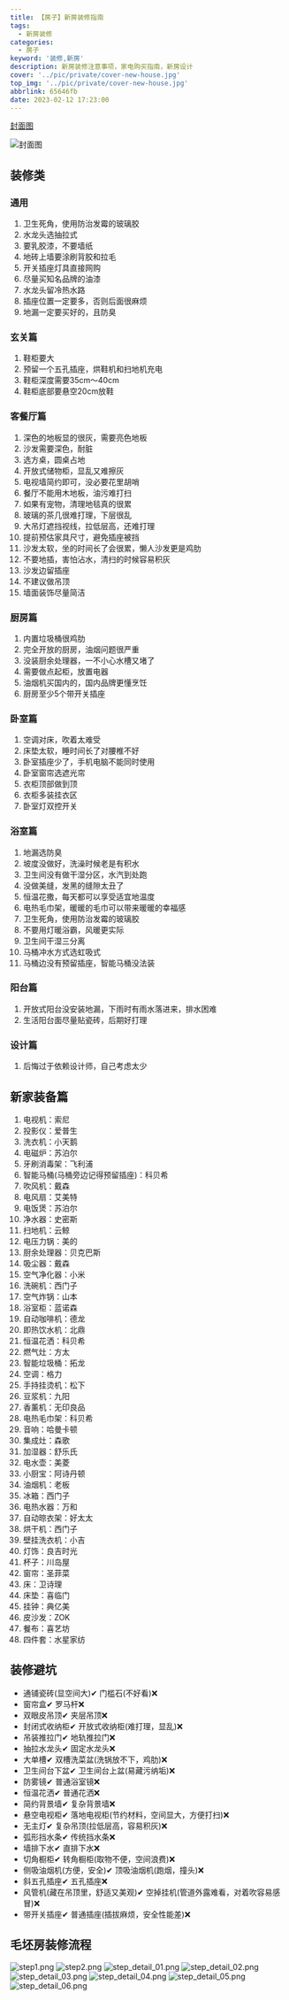 ```yaml
---
title: 【房子】新房装修指南
tags:
  - 新房装修
categories:
  - 房子
keyword: '装修,新房'
description: 新房装修注意事项，家电购买指南，新房设计
cover: '../pic/private/cover-new-house.jpg'
top_img: '../pic/private/cover-new-house.jpg'
abbrlink: 65646fb
date: 2023-02-12 17:23:00
---
```


[封面图](https://3d.shejijia.com/)

![封面图](../pic/private/cover-new-house.jpg)

## 装修类

### 通用
1. 卫生死角，使用防治发霉的玻璃胶
2. 水龙头选抽拉式
3. 要乳胶漆，不要墙纸
4. 地砖上墙要涂刷背胶和拉毛
5. 开关插座灯具直接网购
6. 尽量买知名品牌的油漆
7. 水龙头留冷热水路
8. 插座位置一定要多，否则后面很麻烦
9. 地漏一定要买好的，且防臭

### 玄关篇
1. 鞋柜要大
2. 预留一个五孔插座，烘鞋机和扫地机充电
3. 鞋柜深度需要35cm～40cm
4. 鞋柜底部要悬空20cm放鞋

### 客餐厅篇
1. 深色的地板显的很灰，需要亮色地板
2. 沙发需要深色，耐脏
3. 选方桌，圆桌占地
4. 开放式储物柜，显乱又难擦灰
5. 电视墙简约即可，没必要花里胡哨
6. 餐厅不能用木地板，油污难打扫
7. 如果有宠物，清理地毯真的很累
8. 玻璃的茶几很难打理，下层很乱
9. 大吊灯遮挡视线，拉低层高，还难打理
10. 提前预估家具尺寸，避免插座被挡
11. 沙发太软，坐的时间长了会很累，懒人沙发更是鸡肋
12. 不要地插，害怕沾水，清扫的时候容易积灰
13. 沙发边留插座
14. 不建议做吊顶
15. 墙面装饰尽量简洁

### 厨房篇
1. 内置垃圾桶很鸡肋
2. 完全开放的厨房，油烟问题很严重
3. 没装厨余处理器，一不小心水槽又堵了
4. 需要做点起柜，放置电器
5. 油烟机买国内的，国内品牌更懂烹饪
6. 厨房至少5个带开关插座

### 卧室篇
1. 空调对床，吹着太难受
2. 床垫太软，睡时间长了对腰椎不好
3. 卧室插座少了，手机电脑不能同时使用
4. 卧室窗帘选遮光帘
5. 衣柜顶部做到顶
6. 衣柜多装挂衣区
7. 卧室灯双控开关

### 浴室篇
1. 地漏选防臭
2. 坡度没做好，洗澡时候老是有积水
3. 卫生间没有做干湿分区，水汽到处跑
4. 没做美缝，发黑的缝隙太丑了
5. 恒温花撒，每天都可以享受适宜地温度
6. 电热毛巾架，暖暖的毛巾可以带来暖暖的幸福感
7. 卫生死角，使用防治发霉的玻璃胶
8. 不要用灯暖浴霸，风暖更实际
9. 卫生间干湿三分离
10. 马桶冲水方式选虹吸式
11. 马桶边没有预留插座，智能马桶没法装

### 阳台篇
1. 开放式阳台没安装地漏，下雨时有雨水落进来，排水困难
2. 生活阳台面尽量贴瓷砖，后期好打理

### 设计篇
1. 后悔过于依赖设计师，自己考虑太少

## 新家装备篇

1. 电视机：索尼
2. 投影仪：爱普生
3. 洗衣机：小天鹅
4. 电磁炉：苏泊尔
5. 牙刷消毒架：飞利浦
6. 智能马桶(马桶旁边记得预留插座)：科贝希
7. 吹风机：戴森
8. 电风扇：艾美特
9. 电饭煲：苏泊尔
10. 净水器：史密斯
11. 扫地机：云鲸
12. 电压力锅：美的
13. 厨余处理器：贝克巴斯
14. 吸尘器：戴森
15. 空气净化器：小米
16. 洗碗机：西门子
17. 空气炸锅：山本
18. 浴室柜：蓝诺森
19. 自动咖啡机：德龙
20. 即热饮水机：北鼎
21. 恒温花洒：科贝希
22. 燃气灶：方太
23. 智能垃圾桶：拓龙
24. 空调：格力
25. 手持挂烫机：松下
26. 豆浆机：九阳
27. 香薰机：无印良品
28. 电热毛巾架：科贝希
29. 音响：哈曼卡顿
30. 集成灶：森歌
31. 加湿器：舒乐氏
32. 电水壶：美菱
33. 小厨宝：阿诗丹顿
34. 油烟机：老板
35. 冰箱：西门子
36. 电热水器：万和
37. 自动晾衣架：好太太
38. 烘干机：西门子
39. 壁挂洗衣机：小吉
40. 灯饰：良吉时光
41. 杯子：川岛屋
42. 窗帘：圣菲菜
43. 床：卫诗理
44. 床垫：喜临门
45. 挂钟：典亿美
46. 皮沙发：ZOK
47. 餐布：喜艺坊
48. 四件套：水星家纺

## 装修避坑

* 通铺瓷砖(显空间大)✔ 门槛石(不好看)❌
* 窗帘盒✔ 罗马杆❌
* 双眼皮吊顶✔ 夹层吊顶❌
* 封闭式收纳柜✔ 开放式收纳柜(难打理，显乱)❌
* 吊装推拉门✔ 地轨推拉门❌
* 抽拉水龙头✔ 固定水龙头❌
* 大单槽✔ 双槽洗菜盆(洗锅放不下，鸡肋)❌
* 卫生间台下盆✔ 卫生间台上盆(易藏污纳垢)❌
* 防雾镜✔ 普通浴室镜❌
* 恒温花洒✔ 普通花洒❌
* 简约背景墙✔ 复杂背景墙❌
* 悬空电视柜✔ 落地电视柜(节约材料，空间显大，方便打扫)❌
* 无主灯✔ 复杂吊顶(拉低层高，容易积灰)❌
* 弧形挡水条✔ 传统挡水条❌
* 墙排下水✔ 直排下水❌
* 切角橱柜✔ 转角橱柜(取物不便，空间浪费)❌
* 侧吸油烟机(方便，安全)✔ 顶吸油烟机(跑烟，撞头)❌
* 斜五孔插座✔ 五孔插座❌
* 风管机(藏在吊顶里，舒适又美观)✔ 空掉挂机(管道外露难看，对着吹容易感冒)❌
* 带开关插座✔ 普通插座(插拔麻烦，安全性能差)❌

## 毛坯房装修流程

![step1.png](../pic/house/step1.png)
![step2.png](../pic/house/step2.png)
![step_detail_01.png](../pic/house/step_detail_01.png)
![step_detail_02.png](../pic/house/step_detail_02.png)
![step_detail_03.png](../pic/house/step_detail_03.png)
![step_detail_04.png](../pic/house/step_detail_04.png)
![step_detail_05.png](../pic/house/step_detail_05.png)
![step_detail_06.png](../pic/house/step_detail_06.png)